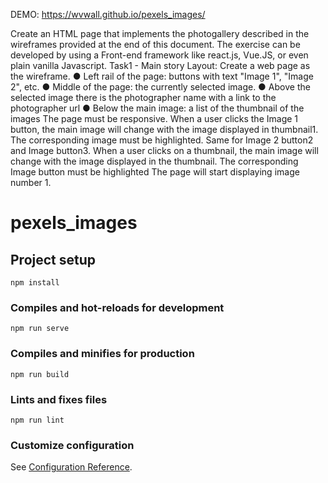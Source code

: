 DEMO: https://wvwall.github.io/pexels_images/

Create an HTML page that implements the photogallery described in the wireframes provided at
the end of this document.
The exercise can be developed by using a Front-end framework like react.js, Vue.JS, or even
plain vanilla Javascript.
Task1 - Main story
Layout:
Create a web page as the wireframe.
● Left rail of the page: buttons with text "Image 1", "Image 2", etc.
● Middle of the page: the currently selected image.
● Above the selected image there is the photographer name with a link to the
photographer url
● Below the main image: a list of the thumbnail of the images
The page must be responsive.
When a user clicks the Image 1 button, the main image will change with the image displayed in
thumbnail1. The corresponding image must be highlighted.
Same for Image 2 button2 and Image button3.
When a user clicks on a thumbnail, the main image will change with the image displayed in the
thumbnail. The corresponding Image button must be highlighted
The page will start displaying image number 1.

# pexels_images

## Project setup

```
npm install
```

### Compiles and hot-reloads for development

```
npm run serve
```

### Compiles and minifies for production

```
npm run build
```

### Lints and fixes files

```
npm run lint
```

### Customize configuration

See [Configuration Reference](https://cli.vuejs.org/config/).
